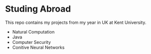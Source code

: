 Studing Abroad
==============

This repo contains my projects from my year in UK at Kent University.

* Natural Computation
* Java
* Computer Security
* Conitive Neural Networks
